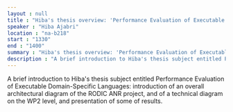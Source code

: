 ```yaml
---
layout : null
title : "Hiba's thesis overview: 'Performance Evaluation of Executable Domain-Specific Languages'"
speaker : "Hiba Ajabri"
location : "na-b218"
start : "1330"
end : "1400"
summary : "Hiba's thesis overview: 'Performance Evaluation of Executable Domain-Specific Languages'"
description : "A brief introduction to Hiba's thesis subject entitled Performance Evaluation of Executable Domain-Specific Languages: introduction of  an overall architectural diagram of the RODIC ANR project, and of a technical diagram on the WP2 level, and presentation of some of results."
---
```

A brief introduction to Hiba's thesis subject entitled Performance Evaluation of Executable Domain-Specific Languages: introduction of  an overall architectural diagram of the RODIC ANR project, and of a technical diagram on the WP2 level, and presentation of some of results.